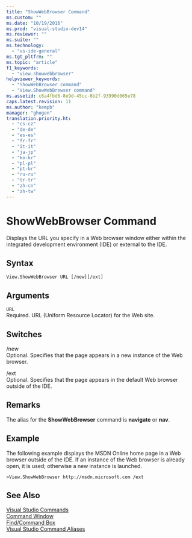 ```yaml
---
title: "ShowWebBrowser Command"
ms.custom: ""
ms.date: "10/19/2016"
ms.prod: "visual-studio-dev14"
ms.reviewer: ""
ms.suite: ""
ms.technology: 
  - "vs-ide-general"
ms.tgt_pltfrm: ""
ms.topic: "article"
f1_keywords: 
  - "view.showwebbrowser"
helpviewer_keywords: 
  - "ShowWebBrowser command"
  - "View.ShowWebBrowser command"
ms.assetid: c6a4fbd6-8e9d-45cc-8b2f-93990d065e78
caps.latest.revision: 11
ms.author: "kempb"
manager: "ghogen"
translation.priority.ht: 
  - "cs-cz"
  - "de-de"
  - "es-es"
  - "fr-fr"
  - "it-it"
  - "ja-jp"
  - "ko-kr"
  - "pl-pl"
  - "pt-br"
  - "ru-ru"
  - "tr-tr"
  - "zh-cn"
  - "zh-tw"
---
```

# ShowWebBrowser Command
Displays the URL you specify in a Web browser window either within the integrated development environment (IDE) or external to the IDE.  
  
## Syntax  
  
```  
View.ShowWebBrowser URL [/new][/ext]  
```  
  
## Arguments  
 `URL`  
 Required. URL (Uniform Resource Locator) for the Web site.  
  
## Switches  
 /new  
 Optional. Specifies that the page appears in a new instance of the Web browser.  
  
 /ext  
 Optional. Specifies that the page appears in the default Web browser outside of the IDE.  
  
## Remarks  
 The alias for the **ShowWebBrowser** command is **navigate** or **nav**.  
  
## Example  
 The following example displays the MSDN Online home page in a Web browser outside of the IDE. If an instance of the Web browser is already open, it is used; otherwise a new instance is launched.  
  
```  
>View.ShowWebBrowser http://msdn.microsoft.com /ext  
```  
  
## See Also  
 [Visual Studio Commands](../../ide/reference/visual-studio-commands.md)   
 [Command Window](../../ide/reference/command-window.md)   
 [Find/Command Box](../../ide/find-command-box.md)   
 [Visual Studio Command Aliases](../../ide/reference/visual-studio-command-aliases.md)